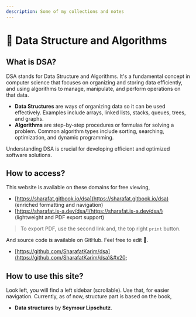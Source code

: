 ```yaml
---
description: Some of my collections and notes
---
```


# 🧮 Data Structure and Algorithms

## What is DSA?

DSA stands for Data Structure and Algorithms. It's a fundamental concept in computer science that focuses on organizing and storing data efficiently, and using algorithms to manage, manipulate, and perform operations on that data.

* **Data Structures** are ways of organizing data so it can be used effectively. Examples include arrays, linked lists, stacks, queues, trees, and graphs.
* **Algorithms** are step-by-step procedures or formulas for solving a problem. Common algorithm types include sorting, searching, optimization, and dynamic programming.

Understanding DSA is crucial for developing efficient and optimized software solutions.

## How to access?

This website is available on these domains for free viewing,

* [https://sharafat.gitbook.io/dsa](https://sharafat.gitbook.io/dsa) (enriched formatting and navigation)&#x20;
* [https://sharafat.is-a.dev/dsa/](https://sharafat.is-a.dev/dsa/) (lightweight and PDF export support)

> To export PDF, use the second link and, the top right `print` button.

And source code is available on GitHub. Feel free to edit :tada:.

* [https://github.com/SharafatKarim/dsa](https://github.com/SharafatKarim/dsa)&#x20;

## How to use this site?

Look left, you will find a left sidebar (scrollable). Use that, for easier navigation. Currently, as of now, structure part is based on the book,

* **Data structures** by **Seymour Lipschutz**.
